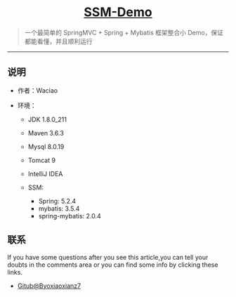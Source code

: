 <h1 align="center"><a href="https://github.com/SSM-Demo" target="_blank">SSM-Demo</a></h1>

> 一个最简单的 SpringMVC + Spring + Mybatis 框架整合小 Demo，保证都能看懂，并且顺利运行

------------------------------

## 说明

- 作者：Waciao

- 环境：

    - JDK 1.8.0_211
    - Maven 3.6.3
    - Mysql 8.0.19
    - Tomcat 9
    - IntelliJ IDEA
    - SSM:
    
        - Spring: 5.2.4
        - mybatis: 3.5.4
        - spring-mybatis: 2.0.4
        
## 联系

If you have some questions after you see this article,you can tell your doubts in the comments area or you can find some info by clicking these links.

- [Gitub@Byoxiaoxianz7](https://github.com/byojiaoxianz7)
    
